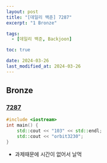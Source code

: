 ```yaml
---
layout: post
title: "[데일리 백준] 7287"
excerpt: "1 Bronze"

tags:
  - [데일리 백준, Backjoon]

toc: true

date: 2024-03-26
last_modified_at: 2024-03-26
---
```

## Bronze
### [7287][def]

```c++
#include <iostream>
int main() {
    std::cout << "103" << std::endl;
    std::cout << "orbit3230";
}
```

- 과제때문에 시간이 없어서 날먹

[def]: https://www.acmicpc.net/problem/7287